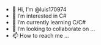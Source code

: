 - 👋 Hi, I’m @luis170974
- 👀 I’m interested in C#
- 🌱 I’m currently learning C/C#
- 💞️ I’m looking to collaborate on ...
- 📫 How to reach me ...

<!---
luis170974/luis170974 is a ✨ special ✨ repository because its `README.md` (this file) appears on your GitHub profile.
You can click the Preview link to take a look at your changes.
--->
